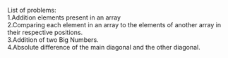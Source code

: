 List of problems:<br/>
1.Addition elements present in an array<br/>
2.Comparing each element in an array to the elements of another array in their respective positions.<br/>
3.Addition of two Big Numbers.<br/>
4.Absolute difference of the main diagonal and the other diagonal.
